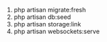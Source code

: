 1. php artisan migrate:fresh
2. php artisan db:seed
3. php artisan storage:link
4. php artisan websockets:serve

  